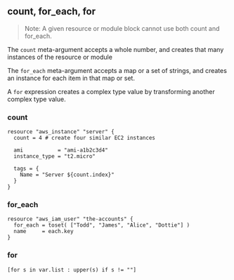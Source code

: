 ## count, for_each, for

> Note: A given resource or module block cannot use both count and for_each.

The `count` meta-argument accepts a whole number, and creates that many instances of the resource or module

The `for_each` meta-argument accepts a map or a set of strings, and creates an instance for each item in that map or set. 

A `for` expression creates a complex type value by transforming another complex type value.



### count 

```
resource "aws_instance" "server" {
  count = 4 # create four similar EC2 instances

  ami           = "ami-a1b2c3d4"
  instance_type = "t2.micro"

  tags = {
    Name = "Server ${count.index}"
  }
}
```

### for_each

```
resource "aws_iam_user" "the-accounts" {
  for_each = toset( ["Todd", "James", "Alice", "Dottie"] )
  name     = each.key
}
```


### for 

```
[for s in var.list : upper(s) if s != ""]
```

